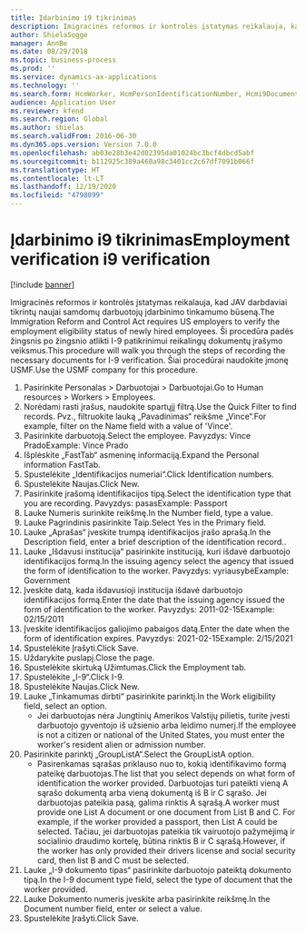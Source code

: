 ```yaml
---
title: Įdarbinimo i9 tikrinimas
description: Imigracinės reformos ir kontrolės įstatymas reikalauja, kad JAV darbdaviai tikrintų naujai samdomų darbuotojų įdarbinimo tinkamumo būseną.
author: ShielaSogge
manager: AnnBe
ms.date: 08/29/2018
ms.topic: business-process
ms.prod: ''
ms.service: dynamics-ax-applications
ms.technology: ''
ms.search.form: HcmWorker, HcmPersonIdentificationNumber, Hcmi9Document
audience: Application User
ms.reviewer: kfend
ms.search.region: Global
ms.author: shielas
ms.search.validFrom: 2016-06-30
ms.dyn365.ops.version: Version 7.0.0
ms.openlocfilehash: ab03e28b3e42d02395da01024bc3bcf4dbcd5abf
ms.sourcegitcommit: b112925c389a460a98c3401cc2c67df7091b066f
ms.translationtype: HT
ms.contentlocale: lt-LT
ms.lasthandoff: 12/19/2020
ms.locfileid: "4798099"
---
```

# <a name="employment-verification-i9-verification"></a><span data-ttu-id="54d8a-103">Įdarbinimo i9 tikrinimas</span><span class="sxs-lookup"><span data-stu-id="54d8a-103">Employment verification i9 verification</span></span>

[!include [banner](../../../includes/banner.md)]

<span data-ttu-id="54d8a-104">Imigracinės reformos ir kontrolės įstatymas reikalauja, kad JAV darbdaviai tikrintų naujai samdomų darbuotojų įdarbinimo tinkamumo būseną.</span><span class="sxs-lookup"><span data-stu-id="54d8a-104">The Immigration Reform and Control Act requires US employers to verify the employment eligibility status of newly hired employees.</span></span> <span data-ttu-id="54d8a-105">Ši procedūra padės žingsnis po žingsnio atlikti I-9 patikrinimui reikalingų dokumentų įrašymo veiksmus.</span><span class="sxs-lookup"><span data-stu-id="54d8a-105">This procedure will walk you through the steps of recording the necessary documents for I-9 verification.</span></span> <span data-ttu-id="54d8a-106">Šiai procedūrai naudokite įmonę USMF.</span><span class="sxs-lookup"><span data-stu-id="54d8a-106">Use the USMF company for this procedure.</span></span>

1. <span data-ttu-id="54d8a-107">Pasirinkite Personalas > Darbuotojai > Darbuotojai.</span><span class="sxs-lookup"><span data-stu-id="54d8a-107">Go to Human resources > Workers > Employees.</span></span>
2. <span data-ttu-id="54d8a-108">Norėdami rasti įrašus, naudokite spartųjį filtrą.</span><span class="sxs-lookup"><span data-stu-id="54d8a-108">Use the Quick Filter to find records.</span></span> <span data-ttu-id="54d8a-109">Pvz., filtruokite lauką „Pavadinimas“ reikšme „Vince“.</span><span class="sxs-lookup"><span data-stu-id="54d8a-109">For example, filter on the Name field with a value of 'Vince'.</span></span>
3. <span data-ttu-id="54d8a-110">Pasirinkite darbuotoją.</span><span class="sxs-lookup"><span data-stu-id="54d8a-110">Select the employee.</span></span> <span data-ttu-id="54d8a-111">Pavyzdys: Vince Prado</span><span class="sxs-lookup"><span data-stu-id="54d8a-111">Example: Vince Prado</span></span>
4. <span data-ttu-id="54d8a-112">Išplėskite „FastTab“ asmeninę informaciją.</span><span class="sxs-lookup"><span data-stu-id="54d8a-112">Expand the Personal information FastTab.</span></span>
5. <span data-ttu-id="54d8a-113">Spustelėkite „Identifikacijos numeriai“.</span><span class="sxs-lookup"><span data-stu-id="54d8a-113">Click Identification numbers.</span></span>
6. <span data-ttu-id="54d8a-114">Spustelėkite Naujas.</span><span class="sxs-lookup"><span data-stu-id="54d8a-114">Click New.</span></span>
7. <span data-ttu-id="54d8a-115">Pasirinkite įrašomą identifikacijos tipą.</span><span class="sxs-lookup"><span data-stu-id="54d8a-115">Select the identification type that you are recording.</span></span> <span data-ttu-id="54d8a-116">Pavyzdys: pasas</span><span class="sxs-lookup"><span data-stu-id="54d8a-116">Example: Passport</span></span>
8. <span data-ttu-id="54d8a-117">Lauke Numeris surinkite reikšmę.</span><span class="sxs-lookup"><span data-stu-id="54d8a-117">In the Number field, type a value.</span></span>
9. <span data-ttu-id="54d8a-118">Lauke Pagrindinis pasirinkite Taip.</span><span class="sxs-lookup"><span data-stu-id="54d8a-118">Select Yes in the Primary field.</span></span>
10. <span data-ttu-id="54d8a-119">Lauke „Aprašas“ įveskite trumpą identifikacijos įrašo aprašą.</span><span class="sxs-lookup"><span data-stu-id="54d8a-119">In the Description field, enter a brief description of the identification record..</span></span>
11. <span data-ttu-id="54d8a-120">Lauke „Išdavusi institucija“ pasirinkite instituciją, kuri išdavė darbuotojo identifikacijos formą.</span><span class="sxs-lookup"><span data-stu-id="54d8a-120">In the issuing agency select the agency that issued the form of identification to the worker.</span></span> <span data-ttu-id="54d8a-121">Pavyzdys: vyriausybė</span><span class="sxs-lookup"><span data-stu-id="54d8a-121">Example: Government</span></span>
12. <span data-ttu-id="54d8a-122">Įveskite datą, kada išdavusioji institucija išdavė darbuotojo identifikacijos formą.</span><span class="sxs-lookup"><span data-stu-id="54d8a-122">Enter the date that the issuing agency issued the form of identification to the worker.</span></span> <span data-ttu-id="54d8a-123">Pavyzdys: 2011-02-15</span><span class="sxs-lookup"><span data-stu-id="54d8a-123">Example: 02/15/2011</span></span>
13. <span data-ttu-id="54d8a-124">Įveskite identifikacijos galiojimo pabaigos datą.</span><span class="sxs-lookup"><span data-stu-id="54d8a-124">Enter the date when the form of identification expires.</span></span> <span data-ttu-id="54d8a-125">Pavyzdys: 2021-02-15</span><span class="sxs-lookup"><span data-stu-id="54d8a-125">Example: 2/15/2021</span></span>
14. <span data-ttu-id="54d8a-126">Spustelėkite Įrašyti.</span><span class="sxs-lookup"><span data-stu-id="54d8a-126">Click Save.</span></span>
15. <span data-ttu-id="54d8a-127">Uždarykite puslapį.</span><span class="sxs-lookup"><span data-stu-id="54d8a-127">Close the page.</span></span>
16. <span data-ttu-id="54d8a-128">Spustelėkite skirtuką Užimtumas.</span><span class="sxs-lookup"><span data-stu-id="54d8a-128">Click the Employment tab.</span></span>
17. <span data-ttu-id="54d8a-129">Spustelėkite „I-9“.</span><span class="sxs-lookup"><span data-stu-id="54d8a-129">Click I-9.</span></span>
18. <span data-ttu-id="54d8a-130">Spustelėkite Naujas.</span><span class="sxs-lookup"><span data-stu-id="54d8a-130">Click New.</span></span>
19. <span data-ttu-id="54d8a-131">Lauke „Tinkamumas dirbti“ pasirinkite parinktį.</span><span class="sxs-lookup"><span data-stu-id="54d8a-131">In the Work eligibility field, select an option.</span></span>
    * <span data-ttu-id="54d8a-132">Jei darbuotojas nėra Jungtinių Amerikos Valstijų pilietis, turite įvesti darbuotojo gyventojo iš užsienio arba leidimo numerį.</span><span class="sxs-lookup"><span data-stu-id="54d8a-132">If the employee is not a citizen or national of the United States, you must enter the worker's resident alien or admission number.</span></span>  
20. <span data-ttu-id="54d8a-133">Pasirinkite parinktį „GroupListA“.</span><span class="sxs-lookup"><span data-stu-id="54d8a-133">Select the GroupListA option.</span></span>
    * <span data-ttu-id="54d8a-134">Pasirenkamas sąrašas priklauso nuo to, kokią identifikavimo formą pateikę darbuotojas.</span><span class="sxs-lookup"><span data-stu-id="54d8a-134">The list that you select depends on what form of identification the worker provided.</span></span> <span data-ttu-id="54d8a-135">Darbuotojas turi pateikti vieną A sąrašo dokumentą arba vieną dokumentą iš B ir C sąrašo. Jei darbuotojas pateikia pasą, galima rinktis A sąrašą.</span><span class="sxs-lookup"><span data-stu-id="54d8a-135">A worker must provide one List A document or one document from List B and C. For example, if the worker provided a passport, then List A could be selected.</span></span> <span data-ttu-id="54d8a-136">Tačiau, jei darbuotojas pateikia tik vairuotojo pažymėjimą ir socialinio draudimo kortelę, būtina rinktis B ir C sąrašą.</span><span class="sxs-lookup"><span data-stu-id="54d8a-136">However, if the worker has only provided their drivers license and social security card, then list B and C must be selected.</span></span>  
21. <span data-ttu-id="54d8a-137">Lauke „I-9 dokumento tipas“ pasirinkite darbuotojo pateiktą dokumento tipą.</span><span class="sxs-lookup"><span data-stu-id="54d8a-137">In the I-9 document type field, select the type of document that the worker provided.</span></span>
22. <span data-ttu-id="54d8a-138">Lauke Dokumento numeris įveskite arba pasirinkite reikšmę.</span><span class="sxs-lookup"><span data-stu-id="54d8a-138">In the Document number field, enter or select a value.</span></span>
23. <span data-ttu-id="54d8a-139">Spustelėkite Įrašyti.</span><span class="sxs-lookup"><span data-stu-id="54d8a-139">Click Save.</span></span>

